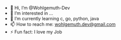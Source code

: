 - 👋 Hi, I’m @Wohlgemuth-Dev
- 👀 I’m interested in ...
- 🌱 I’m currently learning c, go, python, java
- 📫 How to reach me: wohlgemuth.dev@gmail.com
- ⚡ Fun fact: I love my Job
<!--- 
Wohlgemuth-Dev/Wohlgemuth-Dev is a ✨ special ✨ repository because its `README.md` (this file) appears on your GitHub profile.
You can click the Preview link to take a look at your changes.
--->
